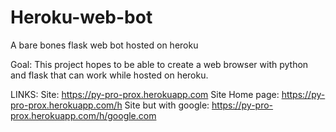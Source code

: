 # Heroku-web-bot
A bare bones flask web bot hosted on heroku

Goal:
This project hopes to be able to create a web browser with python and flask that can work while hosted on heroku.

LINKS: 
Site: https://py-pro-prox.herokuapp.com
Site Home page: https://py-pro-prox.herokuapp.com/h
Site but with google: https://py-pro-prox.herokuapp.com/h/google.com

